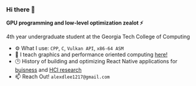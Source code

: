 ### Hi there 👋

**GPU programming and low-level optimization zealot ⚡**

4th year undergraduate student at the Georgia Tech College of Computing

- ⚙️ What I use: `CPP`, `C`, `Vulkan API`, `x86-64 ASM`
- 🌱 I teach graphics and performance oriented computing [here!](https://www.youtube.com/@alex_d_lee)
- 🕑 History of building and optimizing React Native applications for [buisness](https://www.linkedin.com/feed/update/urn:li:activity:7102050969965711360/) and [HCI research](https://www.linkedin.com/feed/update/urn:li:activity:7225908690908786688/)
- 📫 Reach Out! `alexdlee1217@gmail.com`
<!--


- 🔭 I’m currently working on ...
- 🌱 I’m currently learning ...
- 👯 I’m looking to collaborate on ...
- 🤔 I’m looking for help with ...
- 💬 Ask me about ...
- 📫 How to reach me: ...
- 😄 Pronouns: ...
- ⚡ Fun fact: ...
-->

